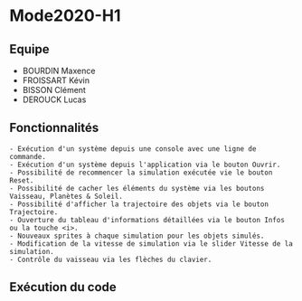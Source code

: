# Mode2020-H1

## Equipe ##

- BOURDIN Maxence
- FROISSART Kévin
- BISSON Clément
- DEROUCK Lucas

## Fonctionnalités ##

	- Exécution d'un système depuis une console avec une ligne de commande.
	- Exécution d'un système depuis l'application via le bouton Ouvrir.
	- Possibilité de recommencer la simulation exécutée vie le bouton Reset.
	- Possibilité de cacher les éléments du système via les boutons Vaisseau, Planètes & Soleil.
	- Possibilité d'afficher la trajectoire des objets via le bouton Trajectoire.
	- Ouverture du tableau d'informations détaillées via le bouton Infos ou la touche <i>.
	- Nouveaux sprites à chaque simulation pour les objets simulés.
	- Modification de la vitesse de simulation via le slider Vitesse de la simulation.
	- Contrôle du vaisseau via les flèches du clavier.

## Exécution du code ##